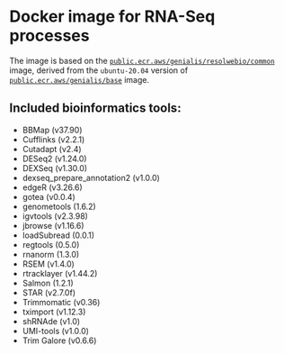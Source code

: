 # Docker image for RNA-Seq processes

The image is based on the [`public.ecr.aws/genialis/resolwebio/common`](
https://gallery.ecr.aws/genialis/resolwebio/common) image, derived from the
`ubuntu-20.04` version of [`public.ecr.aws/genialis/base`](
https://gallery.ecr.aws/genialis/resolwebio/base) image.

Included bioinformatics tools:
------------------------------
* BBMap (v37.90)
* Cufflinks (v2.2.1)
* Cutadapt (v2.4)
* DESeq2 (v1.24.0)
* DEXSeq (v1.30.0)
* dexseq_prepare_annotation2 (v1.0.0)
* edgeR (v3.26.6)
* gotea (v0.0.4)
* genometools (1.6.2)
* igvtools (v2.3.98)
* jbrowse (v1.16.6)
* loadSubread (0.0.1)
* regtools (0.5.0)
* rnanorm (1.3.0)
* RSEM (v1.4.0)
* rtracklayer (v1.44.2)
* Salmon (1.2.1)
* STAR (v2.7.0f)
* Trimmomatic (v0.36)
* tximport (v1.12.3)
* shRNAde (v1.0)
* UMI-tools (v1.0.0)
* Trim Galore (v0.6.6)

